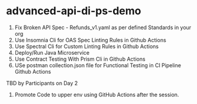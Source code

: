 # advanced-api-di-ps-demo

1. Fix Broken API Spec - Refunds_v1.yaml as per defined Standards in your org
2. Use Insomnia Cli for OAS Spec Linting Rules in Github Actions
3. Use Spectral Cli for Custom Linting Rules in Github Actions
4. Deploy/Run Java Microservice
5. Use Contract Testing With Prism Cli in Github Actions
6. USe postman collection.json file for Functional Testing in CI Pipeline Github Actions

  TBD by Participants on Day 2
   
1. Promote Code to upper env using GitHub Actions after the session.



